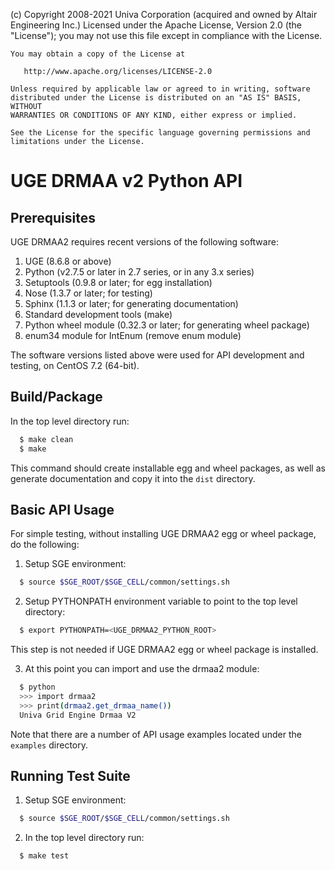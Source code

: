 (c) Copyright 2008-2021 Univa Corporation (acquired and owned by Altair Engineering Inc.)
    Licensed under the Apache License, Version 2.0 (the "License"); you may not
    use this file except in compliance with the License.

    You may obtain a copy of the License at

       http://www.apache.org/licenses/LICENSE-2.0

    Unless required by applicable law or agreed to in writing, software
    distributed under the License is distributed on an "AS IS" BASIS, WITHOUT
    WARRANTIES OR CONDITIONS OF ANY KIND, either express or implied.

    See the License for the specific language governing permissions and
    limitations under the License.

# UGE DRMAA v2 Python API 

## Prerequisites

UGE DRMAA2 requires recent versions of the following software:

1. UGE (8.6.8 or above)
2. Python (v2.7.5 or later in 2.7 series, or in any 3.x series)
3. Setuptools (0.9.8 or later; for egg installation)
4. Nose (1.3.7 or later; for testing)
5. Sphinx (1.1.3 or later; for generating documentation)
6. Standard development tools (make)
7. Python wheel module (0.32.3 or later; for generating wheel package)
8. enum34 module for IntEnum (remove enum module)

The software versions listed above were used for API development and
testing, on CentOS 7.2 (64-bit). 

## Build/Package

In the top level directory run:

```sh
  $ make clean
  $ make
```

This command should create installable egg and wheel packages, as well
as generate documentation and copy it into the `dist` directory.

## Basic API Usage

For simple testing, without installing UGE DRMAA2 egg or wheel package, 
do the following:

1) Setup SGE environment:

```sh
  $ source $SGE_ROOT/$SGE_CELL/common/settings.sh
```

2) Setup PYTHONPATH environment variable to point to the top level directory:

```sh
  $ export PYTHONPATH=<UGE_DRMAA2_PYTHON_ROOT>
```

This step is not needed if UGE DRMAA2 egg or wheel package 
is installed.

3) At this point you can import and use the drmaa2 module:

```sh
  $ python
  >>> import drmaa2
  >>> print(drmaa2.get_drmaa_name())
  Univa Grid Engine Drmaa V2
```

Note that there are a number of API usage examples located under the `examples` directory.

## Running Test Suite

1) Setup SGE environment:

```sh
  $ source $SGE_ROOT/$SGE_CELL/common/settings.sh
```

2) In the top level directory run:

```sh
  $ make test
```
